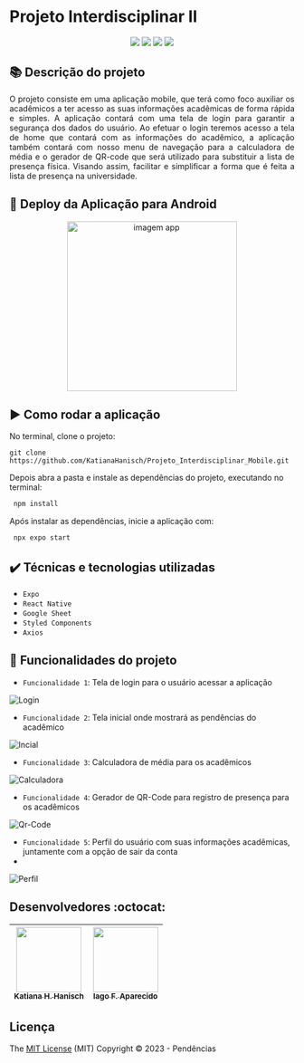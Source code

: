 # Projeto Interdisciplinar Ⅱ

<p align="center">
  <img src="https://img.shields.io/static/v1?label=react Native&message=framework&color=blue&style=for-the-badge&logo=REACT"/>
  <img src="https://img.shields.io/static/v1?label=Expo&message=deploy&color=blue&style=for-the-badge&logo=expo"/>
  <img src="http://img.shields.io/static/v1?label=License&message=MIT&color=green&style=for-the-badge"/>
  <img src="http://img.shields.io/static/v1?label=STATUS&message=CONCLUIDO&color=GREEN&style=for-the-badge"/>
</p>

## :books: Descrição do projeto 

<p align="justify">
O projeto consiste em uma aplicação mobile, que terá como foco auxiliar os acadêmicos a ter acesso as suas informações acadêmicas de forma rápida e simples. A aplicação contará com uma tela de login para garantir a segurança dos dados do usuário. Ao efetuar o login teremos acesso a tela de home que contará com as informações do acadêmico, a aplicação também contará com nosso menu de navegação para a calculadora de média e o gerador de QR-code que será utilizado para substituir a lista de presença física. Visando assim, facilitar e simplificar a forma que é feita a lista de presença na universidade.
</p>




## :dash: Deploy da Aplicação para Android 

<p align="center">
 <img src="https://github.com/KatianaHanisch/Projeto_Interdisciplinar_Mobile/assets/101157580/181ad920-0c1c-4ab2-8626-753e897214e8"  width=300 alt="imagem app">
</p>

## :arrow_forward: Como rodar a aplicação 

No terminal, clone o projeto: 

```
git clone https://github.com/KatianaHanisch/Projeto_Interdisciplinar_Mobile.git
```

Depois abra a pasta e instale as dependências do projeto, executando no terminal:

```sh
 npm install
```

Após instalar as dependências, inicie a aplicação com:
```sh
 npx expo start
```

## ✔️ Técnicas e tecnologias utilizadas

- ``Expo``
- ``React Native``
- ``Google Sheet``
- ``Styled Components``
- ``Axios``

## :hammer: Funcionalidades do projeto

- `Funcionalidade 1`: Tela de login para o usuário acessar a aplicação

![Login](https://github.com/KatianaHanisch/Projeto_Interdisciplinar_Mobile/assets/101157580/114eeec7-6275-4380-9d43-502144cb29b9)

 
- `Funcionalidade 2`: Tela inicial onde mostrará as pendências do acadêmico


![Incial](https://github.com/KatianaHanisch/Projeto_Interdisciplinar_Mobile/assets/101157580/55d0db72-1cf1-4beb-9f8d-e1eb89910c5b)



- `Funcionalidade 3`: Calculadora de média para os acadêmicos

![Calculadora](https://github.com/KatianaHanisch/Projeto_Interdisciplinar_Mobile/assets/101157580/f5af8b74-8874-418a-86eb-f84096a75905)


- `Funcionalidade 4`: Gerador de QR-Code para registro de presença para os acadêmicos

![Qr-Code](https://github.com/KatianaHanisch/Projeto_Interdisciplinar_Mobile/assets/101157580/a94ca5c3-bf4f-469d-90f2-5462da90fc1b)


- `Funcionalidade 5`: Perfil do usuário com suas informações acadêmicas, juntamente com a opção de sair da conta
- 
![Perfil](https://github.com/KatianaHanisch/Projeto_Interdisciplinar_Mobile/assets/101157580/149b05e8-5c4f-4573-9df1-231afebc7d97)



## Desenvolvedores :octocat:



| [<img src="https://avatars.githubusercontent.com/u/101157580?v=4" width=115><br><sub>Katiana H. Hanisch</sub>](https://github.com/KatianaHanisch) |  [<img src="https://avatars.githubusercontent.com/u/100394244?v=4" width=115><br><sub>Iago F. Aparecido</sub>](https://github.com/IagoAparecido) | 
| :---: | :---:   

## Licença 


  The [MIT License]() (MIT)
  Copyright :copyright: 2023 - Pendências


  
